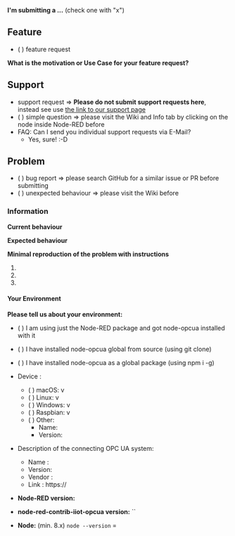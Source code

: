 <!--
IF YOU DON'T FILL OUT THE FOLLOWING INFORMATION, WE MIGHT CLOSE YOUR ISSUE WITHOUT INVESTIGATING
-->

**I'm submitting a ...**  (check one with "x")
   
## Feature
 - ( ) feature request
 
 **What is the motivation or Use Case for your feature request?**
 <!-- Describe the motivation or the concrete use case in detail please! -->
 <!-- some screenshots, documents or flows, then send it via E-Mail -->
 



<!-- IF IT IS A FEATURE REQUEST DELETE FROM HERE, PLEASE -->
## Support
 - support request => **Please do not submit support requests here**, instead see use [the link to our support page](https://bianco-royal.cloud/supporter/#/content/backer)
 - ( ) simple question => please visit the Wiki and Info tab by clicking on the node inside Node-RED before
 - FAQ: Can I send you individual support requests via E-Mail? 
   - Yes, sure! :-D
   
   
   
<!--
IF YOU DON'T FILL OUT THE FOLLOWING INFORMATION, WE MIGHT CLOSE YOUR ISSUE WITHOUT INVESTIGATING
IF THIS IS A FEATURE REQUEST OR SUPPORT DELETE FROM HERE, PLEASE -->
## Problem
 - ( ) bug report => please search GitHub for a similar issue or PR before submitting
 - ( ) unexpected behaviour => please visit the Wiki before

### Information
 **Current behaviour**
 <!-- Describe how the bug or problem manifests. -->
 
 **Expected behaviour**
 <!-- Describe a complete use case or test case for the bug or problem. -->
 
 **Minimal reproduction of the problem with instructions**
 <!--
 If the current behaviour is a bug or you can illustrate your feature request better with an example, 
 please provide the *STEPS TO REPRODUCE* and if possible a *MINIMAL DEMO FLOW* for Node-RED of the problem.
 -->
   1. 
   2. 
   3. 
   
<!-- OPTIONAL IF YOU REQUEST SOME - MANDATORY IF YOU REPORT SOME -->
#### Your Environment
**Please tell us about your environment:**
<!-- system, opcua server or client type, package manager, equipment, vendor info -->


  * ( ) I am using just the Node-RED package and got node-opcua installed with it
  * ( ) I have installed node-opcua global from source (using git clone)
  * ( ) I have installed node-opcua as a global package (using npm i -g) 
  
  * Device :
    
    - ( ) macOS: v 
    - ( ) Linux: v 
    - ( ) Windows: v 
    - ( ) Raspbian: v 
    - ( ) Other:
         - Name:
         - Version:
   
   * Description of the connecting OPC UA system:
   
     - Name   :
     - Version:
     - Vendor :
     - Link   : https://
     
* **Node-RED version:** 
<!-- Check which is the ode-RED version (beta, stable) -->

* **node-red-contrib-iiot-opcua version:** ``
<!-- Check which is the hash of the last commit from node-red-contrib-iiot-opcua that you have locally -->

* **Node:** (min. 8.x)
   `node --version` =

<!-- Thank you for your issue and happy wiring! Best to you ... -->
